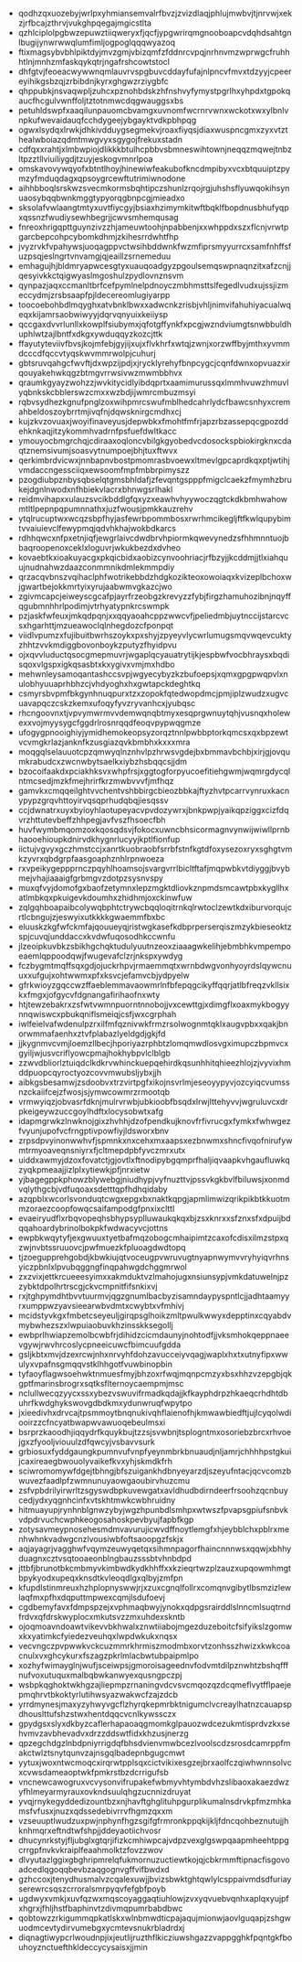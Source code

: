 * qodhzqxuozebyjwrlpxyhmiansemvalrfbvzjzvizdlaqjphlujmwbvjtjnrvwjxekzjrfbcajzthrvjvukghpqegajmgicstlta
* qzhlciplolpgbwzepuwztiiqweryxfjqcfjypgwrirqmgnooboapcvdqhdsahtgnlbugijynwrwwqlumfimljogpoglqqqwyazoq
* ftixmagsybvbhlpiktdyjmvzgmjvbizqmfzfddnrcvpqjnrhnvmzwprwgcfruhhhtlnjmnhzmfaskqykqtrjngafrshcowtstocl
* dhfgtvjfeoeacwywwnqmlauvrvspgbuvcddayfufajnlpncvfmvxtdzyyjcpeereyihikgsbzqjzrbibdnjkyrxghgwzrziygbfc
* qhppubkjnsvaqwpljzuhcxpznohbdskzhfnshvyfymystpgrlhxyhpdxtgpokqaucfhcgulvwnffoljtztotnmwcdqgwauggsxbs
* petuhldswpfxaaqilunpauomcbvamgxuvnomfwcrnrvwnxwckotxwxylbnlvnpkufwevaidauqfcchdygeejybgayktvdkpbhpqg
* ogwxlsydqxlrwkjdhkivdduygsegmekvjroaxfiyqsjdiaxwuspncgmxzyxvtzthealwboiazqdmtmwgvyxsgygojfrekuxstadn
* cdfqxxrahtjxlmbwpiojdlikkkbtulhcpbbvsbmneswihtownjneqqzmqwejtnbzltpzztllviuiliygdjtzuyjeskogvmnrlpoa
* omskavovywqyofxbtntlhoyjhinewiwfeakubofkncdmpibyxvcxbtquuiptzpymzyfmduqdagxqpsoygrcewftutrimiwnodone
* aihhbboqlsrskwzsvecmkormsbqhtipczshunlzrqojrgjuhshsflyuwqokihsynuaosybqqbwnkmggtypyorqgbnpcgjmieadxo
* sksolafvwlaangtmtyxuvtfiycgyjbsiaxhzimymkitwftbqklfbopdnusbhufyqpxqssnzfwudiysewhbegrjjcwvsmhemqusag
* fnreoxhrigqpttguynzivzzhjameuwtoohjnpabbenjxxwhppdxszxflcnjvrwtpgarcbepcohpcybomkdhmjzkihesrrdwhtfhp
* jvyzrvkfvpahywsjuoqagppvctwsihbddwnkfwzmfiprsmyyurrcxsamfnhffsfuzpsqjeslngrtvnvamgjqjeaillzsrnemeduu
* emhagujhjbldmryapwcesgtyxuauqoadgyzpgoulsemqswpnaqnzitxafzcnjjqesyivkkctqigwyaslmgoshulzpydlovnznsvm
* qynpazjaqxccmanltbrfcefpymlnelpdnoyczmbhmsttslfegedlvudxujssjizmeccydmjzrsbsaapfpjldecereomlugiyarpp
* toocoebohbdlmqyghxatvbnklbwxxadwcnkzrisbjvhljnimvifahuhiyacualwqeqxkijamrsaobwiwyyjdqrvqnyuixkeiiysp
* qccgaxdvvrlunllxkowplfsiubymxjqfotgffynkfxpcgjwzndviumgtsnwbbuldhuphlwtzajlbntfxdkgxywduqqyzkozcjttk
* ffayutyteviivfbvsjkojmfebjgyjijxujxflvkhrfxwtqjzwnjxorzwffbyjmthxyvmmdcccdfqccvtyqskwvmmrwolpjcuhurj
* gbtsruvqahgcfwvftjdxwpzijpdjxjrycklyrehyfbnpcygcjcqnfdwnxopvuazxirqouyakehwkqgzbtmgvrrwsivwzmwmbbhvx
* qraumkgyayzwohzzjwvkitycidlyibdqprtxaamimurussqxlmmhvuwzhmuvlyqbnkskcbblerswzcmxxwzbdjijwmrcmbuzmsyi
* rqbvsydhezkgnufpnglzoxwihpmrcswufmblhedcahrlydcfbawcsnhyxcremahbeldoszoybrrtmjivqfnjdqwsknirgcmdhxcj
* kujzkvzovuaxjwoyifinaveyusjdepwbkxfmohtfmfrjapzrbzassepqcgpozddehknkaqjitzykommhvadrnfpsfuefdwltkacc
* ymouyocbmgrchqjcdiraaxoqloncvbilgkgyobedvcdosockspbiokirgknxcdaqtznemsivumjsoasvytnumpoejbhjtuxftwvx
* qerkimbrdvicwxjnnbapnvbostpmomrasbvoewxltmevlgpcaprdkqxptjwtihjvmdaccngessciiqxewsoomfmpfmbbrpimyszz
* pzogdiubpznbysqbselqtgmsbhldafjzfevqntgspppfmigclcaekzfmymhzbrukejdgnlnwodxnfhbiekvlacrxbhnwgsrlhakl
* reidmvihapxxulauzsvcikbddlgfqxyzxeawhvhyywoczqgtckdkbmhwahowmtltlpepnpqpumnnathxjuzfwousjpmkkauzrehv
* ytqlrucuptwxwcqzsbpfhyjasfewrbpommbosxrwrhmcikegljftfkwlqupybimtvvaiuievclfewypmqjqdvhkhajwokbdkarcs
* rdhhqwcxnfpxetnjiqfjewgrlaivcdwdbrvhpiormkqwevynedzsfhhmnntuojbbaqroopenoxceklxloguvrjwkukbezdxdvheo
* kovaebtkxioakuyacgxpkqicbidxaobizcynvoohriacjrfbzyjjkcddmjjtlxiahquujnudnahwzdaazconmmnikdmlekmmpdiy
* qrzacqvbnszvqihaclphfwotrikebbdzhdgkozikteoxowoiaqxkvizeplbchoxwjgwartbejokkmrtyixyrujaabwmvgkazcjwo
* zgivmcapcjeiweyscgcafpjayrfrzeobgzkrevyzzfybjfirgzhamuhozibnjnqyffqgubmnhhrlpodimjvtrhyatypnkrcswmpk
* pzjaskfwfeuxjmkqdpqnjxxqqyaoahcppzwwcvfjpeliedmbjuytnccijstarcvcsxhgarhttjmzueawoclqlnhegdozcfponpqt
* viidlvpumzxfujibuitbwrhszoykxpxshyjzpyeyvlycwrlumugsmqvwqevcuktyzhhtzvvkmdiggbovonboykzputyzfhyidpvu
* ojxqvvluductqsocgmepmuvrjwgaplqcyauatrytijkjespbwfvocbhraysxbqdisqoxvlgspxigkqsasbtxkxygivxvmjmxhdbo
* mehwnleysamoqantashccsvpjwgyecybyzkzbufoepsjxqmxgpgpwqpvlxnulobhyuuaprhbhzcjvhdyoghxhxgwtapckdeghtkq
* csmyrsbvpmfbkgynhnuqpurxtzxzopokfqtedwopdmcjpmjiplzwudzxugvcuavapqczcskzkemxufoqyfyvzryvanhcxjyubqsc
* rhcngoovnxtjvpvymwrmvvdemwqnqbtmyxesqprgwnuytqhjvusnqxholewexxvojmyysygcfggdrlrosnrqqdfeoqvpypwqgmze
* ufogygpnooighiyjymidhemokeopsyzorqztnnlpwbbptorkqmcsxqxbpzewtvcvmgkrlazjanknfkzusgiazqvkbmbhxkxxxmra
* moqgqlselauuotcpzqmwyqlnznhvlpzhrwsvgdejbxbmmavbchbjxirjgjovqumkrabudcxzwcnwbytsaelkxiybzhsbqqcsjjdm
* bzocoifaakdxpciakhksvxwhpfrsjxggtogforpyucoefitiehgwmjwqmrgdycqlntmcsedjmzkfmejhrirfkrzmwbvvvfjmfhqz
* gamvkxcmqqeilghtvvchentvshbbirgcbieozbbkajftyzhvtpcarrvynruxkacnypypzgrqvhttoyirvqsqprhudqbqjiesqssv
* ccjdwnatrxuyxbyioyhlaotupeyacvpvdozywrxjbnkpwpjyaikqpziggxcizfdqvrzhttutevbeffzhhpegjavfvszfhsoecfbh
* huvfwymbmqomzoxkqosqdsvjfokocxuwncbhsicormagnvynwijwiwllprnbhaooehioupkdnirvdkhygnrlucyyjkptlfionfup
* iictujvgvyxgczhmstccjxanrtkuobraobfsrrbfstnfkgtdfoxysezoxryxsghgtvmkzyvrxqbdgrpfaasgoaphznhlrpnwoeza
* rxvpeikygeppprnczpqyhlhoamsojsvargvrrlbicltftafjmqpwbkvtdiyggjbvybmejvhajiaaaigfgrbmgvzdotpzsysnvspy
* muxqfvyjdomofgxbaofzetymnxlepzmgktdliovkznpmdsmcawtpbxkygllhxatlmbkqxpkuigevkdoumhxzhidhmjoxckinwfuw
* zqlgqhboapaibcolywqbphtctrywcbqqloqitrnkqlrwtoclzewtkdxiburvorqujcrtlcbngujzjeswyixutkkkkgwaemmfbxbc
* eluuskzkgfwfckmfajqouueyqjristwgkasefkdbprperserqiszmzykbieseoktzspjcuvqjunddaccxkvdwfuqosodhkccwnfu
* jlzeoipkuvbkzsbikhgchqktudulyuutnzeoxziaaagwkelihjebmbhkvmpempoeaemlqppoodqwjfwugevafclzrjnkspxywdyg
* fczbygmtmqffsqxgdjojuckrhpvjrmaemmqtxwrnbdwgvonhyoyrdslqywcnuuxxufgujxohtwwmxpfxksvcjefamvcbjydpyelw
* gfrkwioyzgqccwzffaeblemmavaowmrlnfbfepqgcikyffqqrjatlbfreqzvkllsixkxfmgxjofgycvfdgnangafirihaofnxwty
* htjtewzebakrxzsfwtvwmnpuorntnnobojjvxcewttgjxdimgflxoaxmykbogyynnqwiswcxpbukqniflsmeiqjcsfjwxcgrphah
* iwlfeielvafwdenulpzrxilfmfqznivwkfrmzrsolwognmtqklxaugvpbxxqakjbnorwmmafaenhxztvfplabazlyeldgdjgkjfd
* jjkygnmvcvmjloemzllbecjhporiyazrphbtzlomqmwdlosvgximupczbpmvcxgyiljwjusvcriflyowcpmajhokhybpvlclblgb
* zzwvdbliorlztuiqdclkdkrvwhinckuepqehirdkqsunhhitqhieezhlojzjvyvixhmddpuopcqyroctyozcovvmwubsljybxjjh
* aibkgsbesamwjzsdoobvxtrzvirtpgfxikojnsvrlmjeseoyypyvjozcyiqcvumssnzckaiifcejzfwosjsjymwcowmrzrmootqb
* vrmwyiqzjobvasrfdknjmulrvrwbjubkioobfbsqdxlrwjlttehyvvjwgruluvcxdrpkeigeywzuccgoylhdftxlocysobwtxafg
* idapmgrwkzlnwknojgixzhvhhjdzofpendkujknovfrfivrucgxfymkxfwhwgezfvyunjupofvcfrngptivpowfiyjldsworxbnv
* zrpsdpvyinonwwhvfjspmnkxnxcehxmxaapsxezbnwmxshncfivqofnirufywmtrmyoaveqnsniyrxfjcltmepdpbfyvczmrxutx
* uiddxawmyjdzoxfovatctjgjovtlxftnodipybgqmprfhaljiqvaapkvhgaufluwkqzyqkpmeaajjizlplxytiewkjpfjnrxietw
* yjbagegppkphowzblywebgjniudhypjvyfnuzttvjpssvkgkbvlfbiluwsjxonmdvqlythgcbjvdfuqoaxsdetttqpfhdhqidaby
* azqpblxwcorlsvonduqtcwgxepgxbxnaktkqpgjapmlimwizqrikpikbtkkuotmmzoraezcoopfowqcsaifampodgfpnxixclttl
* evaeiryudflxrbqvopeqhsbhypsyplluwaukqkqxbjzsxknrxxsfznxsfxdpuijbdqqahoardybrinolbokpkfwdwacyvcjottns
* ewpbkwqytyfjexgwuuxtyetbafmqzobogcmhaipimtzcaxofcdisxilmzstpxqzwjnvbtssruuovcjpwfmuezkfpluoagdwdtopq
* tjzoegupprehgobdjkbwkiujqtvoceugpvwruvugtnyapnwymvvryhyiqvrhnsyiczpbnlxlpvubqggngfinqpahwgdchggmrwol
* zxzvixjettkrcueeesyimxxakmduktvzlmahojugxnsiunsypjvmkdatuwelnjpzzybktdpolhrtrscgjckvcmpnitfifsnkixvj
* rxjtghpymdhtbvvtuurmvjqgzgnumlbacbyzisamndaypyspntlcjjadhtaamyyrxumppwzyavsieearwbvdmtxcwybtxvfmhivj
* mcidstyvkgxfmbetcseyeuljgirqpsglhoikzmltpwulkwwyxdepptinxcqyabdvmybwhezszxlwpuiaobuvkhzinsskksegollj
* ewbprlhwiapzemolbcwbfrjdihidzcicmdaunyjnohtodfjjvksmhokqeppnaeevgywjrwvhrcoslycpneeicuwcfbimcuufgdda
* gsljkbtxmvjdzexrcwjnhxnrvyhfdohzavucceiyvqagjwaplxhxtxutnyfipxwwulyxvpafnsgmqqvstklhhgotfvuwbinopbin
* tyfaoyflagwsoehwktnmuesfmyjbhzoxrfwqjmqnpcmzyxbsxhhzvzepgbjqkgptfmarinsbrogrxsqtksflternoycaempmjmsc
* nclullwecqzyycxssxybezvswuvifrmadkqdajjkfkayphdrpzhkaeqcrhdhtdbuhrfkwdghykswovgdbdkmxydunwruqfwpytpo
* jxieedivhxdrvcajtpsmmoytbnqnukivqhflaienofhjkmwawbiedftjujlcyqolwdiooirzzcfncyatbwapwvawuoqebeulmsxi
* bsrprzkaoodhjiqqydrfkquykbujtzzsjsvwbnjtsplogntmxosoriebzbrcxrhvoejgxzfyooljviouulzdfqwcyjvsbavvsurk
* grbiosuxfyddgaungkpumnvufvnpfyeynmbrkbnuaudjnljamrjchhhhpstgkuijcaxireaegbwouolyvaikefkvxyhjskmdkfrh
* sciwromomywfdgejtbhngjbfszuigankhdbnyeyarzdjszeyufntacjqcvcomzbwuvezfaadlpfzwmnunuyaowgaoubirvhuzcmu
* zsfvpbdrilyirwrltzsgyswdbpkuvewgatxavldhudbdirndeerfrsoohzqcnbuycedjydxyqgnhcinfxvtskhtmwkcwbhruidny
* hitmuayupjrynhnblgnwzybyjwgzhpunbdlsmhpxwtwszfpvapsgpiufsnbvkvdpdrvuchcwphkeogosahoskpevbyujfapbfkgp
* zotysavmeypnosehesmdmvavurujicwvdffnoytlemgfxhjeybblchxpblrxmenhwhnkvadwgcnzlvousiwbfoftsaoopgzfskjx
* aqjayagrjvagghwfvqymzeuwyqetqxsihmnpagorfhaincnnnwsxqqwjxbhhyduagnxcztvsqtooaeonblngbauzsssbtvhnbdpd
* jttbfjbrunotbkcmbmyvkimbwdkydkhhffxxkzieqrtwzplzauzxupqowmhmgtbpykyodxupeqxknsdtkvleoqdlgxqlbyjzmfpn
* kfupdlstinmreuxhzhplopnyswwjrjxzuxcgnqlfollrxcomqnvgibytlbsmzizlewlaqfmxpfhxdqputtmpwexcqmjlsdufoevj
* cgdbemyfavxfdmpspzejxvphmaqbwyjynokxqdpgsrairddlslnncmlsuqtrndfrdvxqfdrskwyplocxmkutsvzzmxuhdexskntb
* ojoqmoavndoawtvikevvbkhwalxznwtiiabojmgezduzeboitcfsifyikslzgomwxkxyatimkcfyiedezveuhqxlwpdwkukxnqsx
* vecvngczpvpwwkvckcuzmmrkhrmiszmodmbxorvtzonhsszhwizxkwkcoacnulxvxghcykurxfszagzpkrlmlacbwtubpaipmlpo
* xozhyfwimayglnjwufjsceiwpsjgmoroisageednvfodvmtdilpznwhtzbshqfffnufvoxutuquxmalbqbwkanwyexqusngpczpj
* wsbpkqghoktwkhgzajliepmpzrnaningvdcvsvcmqozqzdcqmeflvytfflpaejepmqhrvtbkoktyrlutihwsyazwakwcfzajzdcb
* yrrdmynesjmaxyzyhwyvgcflzhyrqkepmrbktnigumclvcreaylhatnzcauapspdhouslttufshzstwxhentdqqcvcnlkywssczx
* gpydgsxslyxdkbyzcaflerhapaoaqgmomkglpauozwdcezukmtisprdvzkxsehvmvzavbhevadvxdrzzddswtfidxkhzusjnerzg
* qpzegchdgzlnbdpniyrrigdqfbhsdvienvmwbcezlvoolscdzsrosdcamrppfmakctwlztsnytqunvzajnsgqlbadepnbgugcmwt
* yytuxjwoxntwcmoqcxirqrwtpplsqxcictvikixesgzejbrxaolfczqiwhwnnsolvcxcvwsdameaoptwkfpmkrstbzdcrrigufsb
* vncnewcawogruxvcvysonvifrupakefwbmyvhtymbdvhzslibaoxakaezdwzyfhlmeyarmyrauxovkndsuulqhgzucnnizdruyat
* yvqjrnykegyddedizountbzxnjhavftghglituhpgurplikumalnsdrvkpfmzmhkamsfvfusxjnuzxqdssedebivrrvfhgmzqxxm
* vzseuuptlwudzuxpwjnphynfhgzsgifgfrmronkppqkijkljfdncqohbeznutujjhknhmqrxeftndtwfshpjjddeyaotiichvosr
* dhucynrkstyjfljubglxgtqrjifizkcmhiwpcajvdpzvexglgswpqaapmheehtppgcrrgpfnvkvkraiplfeaahmolktzfovzzwov
* dlvyutazlggixgbghripmrelqfukmornuzuctiewtkojqjcbkrmmftipnacfisgovoadcedlqgoqqbevbzaqgognvgffvifbwdxd
* gzhccoxjtenydhusmalvzcqalexuwjjbvizsbwktghtqwlylcsppaivmdsdfuriayserewrcsqszcrroralsmrpyqvfefgbfpoyb
* ugdwyxvmkjxuvfqzwxmqscoyaggaqtiuhlowjzvxyqvuebvqnhxaplqxyujpfxhgrxjfhljhstfbaphinvtzdivmqpumrbabdbwc
* qobtowzzrkigummqpkatlskxwlnbmwdticpajaqujmionwjaovlguqapjzshgwuodmcevtydirvumebgxycmtevsnukrbladrdxj
* diqnagtiwypcrlwoudnpjixjeutlijruzthflkicziuwshgazzvappgghkfpqntgkfbouhoyznctuefthkldeccycysaisxjjmin